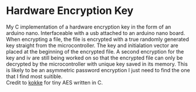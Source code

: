 # Hardware Encryption Key
My C implementation of a hardware encryption key in the form of an arduino nano. Interfaceable with
a usb attached to an arduino nano board. When encrypting a file, the file is encrypted with a true randomly generated key straight from the microcontroller. The key and initialation vector are placed at the beginning of the encrypted file. A second encryption for the key and iv are still being worked on so that the encrypted file can only be decrypted by the microcontroller with unique key saved in its memory. This is likely to be an asymmetric password encryption I just need to find the one that I find most suitible.  
Credit to [kokke][1] for tiny AES written in C.

[1]: https://github.com/kokke/tiny-AES-c